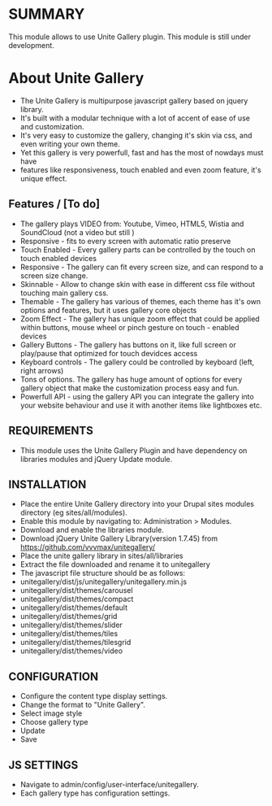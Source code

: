# SUMMARY
This module allows to use Unite Gallery plugin. This module is still under development.

# About Unite Gallery
- The Unite Gallery is multipurpose javascript gallery based on jquery library.
- It's built with a modular technique with a lot of accent of ease of use and customization.
- It's very easy to customize the gallery, changing it's skin via css, and even writing your own theme.
- Yet this gallery is very powerfull, fast and has the most of nowdays must have
- features like responsiveness, touch enabled and even zoom feature, it's unique effect.

## Features / [To do]
- The gallery plays VIDEO from: Youtube, Vimeo, HTML5, Wistia and SoundCloud (not a video but still )
- Responsive - fits to every screen with automatic ratio preserve
- Touch Enabled - Every gallery parts can be controlled by the touch on touch enabled devices
- Responsive - The gallery can fit every screen size, and can respond to a screen size change.
- Skinnable - Allow to change skin with ease in different css file without touching main gallery css.
- Themable - The gallery has various of themes, each theme has it's own options and features, but it uses gallery core objects
- Zoom Effect - The gallery has unique zoom effect that could be applied within buttons, mouse wheel or pinch gesture on touch - enabled devices
- Gallery Buttons - The gallery has buttons on it, like full screen or play/pause that optimized for touch devidces access
- Keyboard controls - The gallery could be controlled by keyboard (left, right arrows)
- Tons of options. The gallery has huge amount of options for every gallery object that make the customization process easy and fun.
- Powerfull API - using the gallery API you can integrate the gallery into your website behaviour and use it with another items like lightboxes etc.


## REQUIREMENTS
- This module uses the Unite Gallery Plugin and have dependency on libraries modules and jQuery Update module.

## INSTALLATION
- Place the entire Unite Gallery directory into your Drupal sites modules directory (eg sites/all/modules).
- Enable this module by navigating to: Administration > Modules.
- Download and enable the libraries module.
- Download jQuery Unite Gallery Library(version 1.7.45) from https://github.com/vvvmax/unitegallery/
- Place the unite gallery library in sites/all/libraries
- Extract the file downloaded and rename it to unitegallery
- The javascript file structure should be as follows:
- unitegallery/dist/js/unitegallery/unitegallery.min.js
- unitegallery/dist/themes/carousel
- unitegallery/dist/themes/compact
- unitegallery/dist/themes/default
- unitegallery/dist/themes/grid
- unitegallery/dist/themes/slider
- unitegallery/dist/themes/tiles
- unitegallery/dist/themes/tilesgrid
- unitegallery/dist/themes/video

## CONFIGURATION
- Configure the content type display settings.
- Change the format to "Unite Gallery".
- Select image style
- Choose gallery type
- Update
- Save

## JS SETTINGS
- Navigate to admin/config/user-interface/unitegallery.
- Each gallery type has configuration settings.

